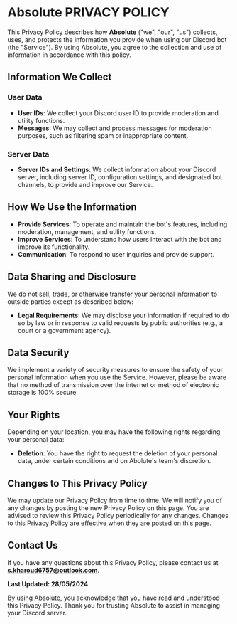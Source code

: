 # **Absolute** PRIVACY POLICY

This Privacy Policy describes how **Absolute** ("we", "our", "us") collects, uses, and protects the information you provide when using our Discord bot (the "Service"). By using Absolute, you agree to the collection and use of information in accordance with this policy.

## Information We Collect

### User Data
- **User IDs**: We collect your Discord user ID to provide moderation and utility functions.
- **Messages**: We may collect and process messages for moderation purposes, such as filtering spam or inappropriate content.

### Server Data
- **Server IDs and Settings**: We collect information about your Discord server, including server ID, configuration settings, and designated bot channels, to provide and improve our Service.

## How We Use the Information

- **Provide Services**: To operate and maintain the bot's features, including moderation, management, and utility functions.
- **Improve Services**: To understand how users interact with the bot and improve its functionality.
- **Communication**: To respond to user inquiries and provide support.

## Data Sharing and Disclosure

We do not sell, trade, or otherwise transfer your personal information to outside parties except as described below:
- **Legal Requirements**: We may disclose your information if required to do so by law or in response to valid requests by public authorities (e.g., a court or a government agency).

## Data Security

We implement a variety of security measures to ensure the safety of your personal information when you use the Service. However, please be aware that no method of transmission over the internet or method of electronic storage is 100% secure.

## Your Rights

Depending on your location, you may have the following rights regarding your personal data:
- **Deletion**: You have the right to request the deletion of your personal data, under certain conditions and on Abolute's team's discretion.

## Changes to This Privacy Policy

We may update our Privacy Policy from time to time. We will notify you of any changes by posting the new Privacy Policy on this page. You are advised to review this Privacy Policy periodically for any changes. Changes to this Privacy Policy are effective when they are posted on this page.

## Contact Us

If you have any questions about this Privacy Policy, please contact us at **s.kharoud6757@outlook.com**.

**Last Updated: 28/05/2024**

By using Absolute, you acknowledge that you have read and understood this Privacy Policy. Thank you for trusting Absolute to assist in managing your Discord server.
